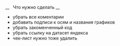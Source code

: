 __   Что нужно сделать __

- убрать все коментарии
- добавить подписи к осям и названия графиков
- убрать закоменченный код
- убрать ссылку на датасет яндекса
- чек-лист нужно тоже удалить
